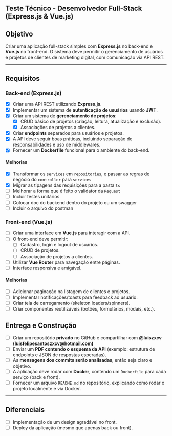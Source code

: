 ## Teste Técnico - Desenvolvedor Full-Stack (Express.js & Vue.js)

## **Objetivo**

Criar uma aplicação full-stack simples com **Express.js** no back-end e **Vue.js** no front-end. O sistema deve permitir o gerenciamento de usuários e projetos de clientes de marketing digital, com comunicação via API REST.

---

## **Requisitos**

### **Back-end (Express.js)**

- [x] Criar uma API REST utilizando **Express.js**.
- [x] Implementar um sistema de **autenticação de usuários** usando **JWT**.
- [x] Criar um sistema de **gerenciamento de projetos**:
    - [x] CRUD básico de projetos (criação, leitura, atualização e exclusão).
    - [x] Associações de projetos a clientes.
- [x] Criar **endpoints** separados para usuários e projetos.
- [x] A API deve seguir boas práticas, incluindo separação de responsabilidades e uso de middlewares.
- [x] Fornecer um **Dockerfile** funcional para o ambiente do back-end.

#### Melhorias
- [x] Transformar os `services` em `repositories`, e passar as regras de negócio do `controller` para `services`
- [x] Migrar as tipagens das requisições para a pasta `ts`
- [ ] Melhorar a forma que é feito o validator da `Request`
- [ ] Incluir testes unitários
- [ ] Colocar doc do backend dentro do projeto ou um swagger
- [ ] Incluir o arquivo do postman

### **Front-end (Vue.js)**

- [ ] Criar uma interface em **Vue.js** para interagir com a API.
- [ ] O front-end deve permitir:
    - [ ] Cadastro, login e logout de usuários.
    - [ ] CRUD de projetos.
    - [ ] Associação de projetos a clientes.
- [ ] Utilizar **Vue Router** para navegação entre páginas.
- [ ] Interface responsiva e amigável.

#### Melhorias
- [ ] Adicionar paginação na listagem de clientes e projetos.
- [ ] Implementar notificações/toasts para feedback ao usuário.
- [ ] Criar tela de carregamento (skeleton loaders/spinners).
- [ ] Criar componentes reutilizáveis (botões, formulários, modais, etc.).

## **Entrega e Construção**

- [ ] Criar um repositório **privado** no GitHub e compartilhar com **@luiszxcv (luisfelipesantoszxcv@hotmail.com)**
- [ ] Enviar um **PDF contendo o esquema da API** (exemplo: estrutura de endpoints e JSON de respostas esperadas).
- [ ] As **mensagens dos commits serão analisadas**, então seja claro e objetivo.
- [ ] A aplicação deve rodar com **Docker**, contendo um `Dockerfile` para cada serviço (back e front).
- [ ] Fornecer um arquivo `README.md` no repositório, explicando como rodar o projeto localmente e via Docker.

---

## **Diferenciais**

- [ ] Implementação de um design agradável no front.
- [ ] Deploy da aplicação (mesmo que apenas back ou front).